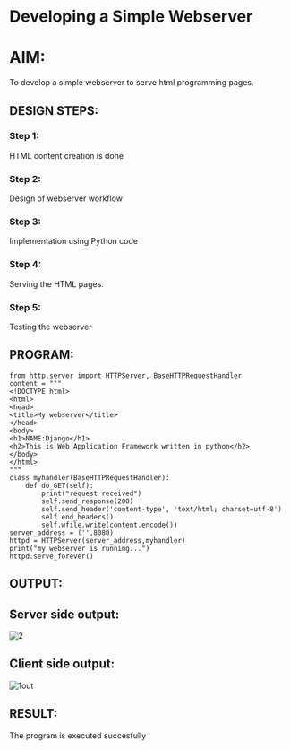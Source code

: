 # Developing a Simple Webserver

# AIM:

To develop a simple webserver to serve html programming pages.

## DESIGN STEPS:

### Step 1:

HTML content creation is done

### Step 2:

Design of webserver workflow

### Step 3:

Implementation using Python code

### Step 4:

Serving the HTML pages.

### Step 5:

Testing the webserver

## PROGRAM:
```
from http.server import HTTPServer, BaseHTTPRequestHandler
content = """
<!DOCTYPE html>
<html>
<head>
<title>My webserver</title>
</head>
<body>
<h1>NAME:Django</h1>
<h2>This is Web Application Framework written in python</h2>
</body>
</html>
"""
class myhandler(BaseHTTPRequestHandler):
    def do_GET(self):
        print("request received")
        self.send_response(200)
        self.send_header('content-type', 'text/html; charset=utf-8')
        self.end_headers()
        self.wfile.write(content.encode())
server_address = ('',8080)
httpd = HTTPServer(server_address,myhandler)
print("my webserver is running...")
httpd.serve_forever()
```

## OUTPUT:
## Server side output:
![2](https://user-images.githubusercontent.com/119405017/210164847-d46c32ad-e735-4037-a493-934270b19037.png)
## Client side output:
![1out](https://user-images.githubusercontent.com/119405017/210164852-593a3a6b-f865-4f42-9662-9edf5ab83f8f.png)


## RESULT:
The program is executed succesfully
